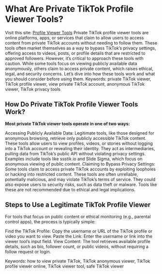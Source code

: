 # What Are Private TikTok Profile Viewer Tools?
Visit this site: [Profile Viewer Tools](https://tiklooker.pages.dev/)
Private TikTok profile viewer tools are online platforms, apps, or services that claim to allow users to access content from private TikTok accounts without needing to follow them. These tools often market themselves as a way to bypass TikTok’s privacy settings, offering access to videos, posts, or profile details that are restricted to approved followers.
However, it’s critical to approach these tools with caution. While some tools focus on viewing publicly available data anonymously, others claim to access private content, which raises ethical, legal, and security concerns. Let’s dive into how these tools work and what you should consider before using them.
Keywords: private TikTok viewer, TikTok profile viewer, view private TikTok account, anonymous TikTok viewer, TikTok privacy tools

## How Do Private TikTok Profile Viewer Tools Work?
**Most private TikTok viewer tools operate in one of two ways:**

Accessing Publicly Available Data: Legitimate tools, like those designed for anonymous browsing, retrieve only publicly accessible TikTok content. These tools allow users to view profiles, videos, or stories without logging into a TikTok account or revealing their identity. They act as intermediaries, pulling data from TikTok’s public API without violating privacy settings. Examples include tools like ssstik.io and Slide Sigma, which focus on anonymous viewing of public content.
Claiming to Bypass Privacy Settings: Some tools claim to access private TikTok accounts by exploiting loopholes or hacking into restricted content. These tools are often unreliable, potentially malicious, and may violate TikTok’s terms of service. They could also expose users to security risks, such as data theft or malware. Tools like these are not recommended due to ethical and legal implications.

## Steps to Use a Legitimate TikTok Profile Viewer
For tools that focus on public content or ethical monitoring (e.g., parental control apps), the process is typically simple:


Find the TikTok Profile: Copy the username or URL of the TikTok profile or video you want to view.
Paste the Link: Enter the username or link into the viewer tool’s input field.
View Content: The tool retrieves available profile details, such as bio, follower count, or public videos, without requiring a follow request or login.

Keywords: how to view private TikTok, TikTok anonymous viewer, TikTok profile viewer online, TikTok viewer tool, safe TikTok viewer
